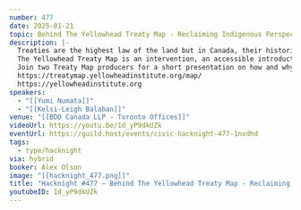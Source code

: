 ```yaml
---
number: 477
date: 2025-01-21
topic: Behind The Yellowhead Treaty Map - Reclaiming Indigenous Perspectives on Treaties in Canada
description: |-
  Treaties are the highest law of the land but in Canada, their histories are often erased or mal-interpreted in order to facilitate the ongoing material dispossession of Indigenous peoples.
  The Yellowhead Treaty Map is an intervention, an accessible introduction to Indigenous perspectives on treaties, illuminating real and often obscured obligations and relationalities in Canada.
  Join two Treaty Map producers for a short presentation on how and why the map was conceptualized and developed.
  https://treatymap.yellowheadinstitute.org/map/ 
  https://yellowheadinstitute.org
speakers:
  - "[[Yumi Numata]]"
  - "[[Kelsi-Leigh Balaban]]"
venue: "[[BDO Canada LLP - Toronto Offices]]"
videoUrl: https://youtu.be/1d_yP9dkUZk
eventUrl: https://guild.host/events/civic-hacknight-477-1nvdhd
tags:
  - type/hacknight
via: hybrid
booker: Alex Olson
image: "[[hacknight_477.png]]"
title: "Hacknight #477 – Behind The Yellowhead Treaty Map - Reclaiming Indigenous Perspectives on Treaties in Canada"
youtubeID: 1d_yP9dkUZk
---
```

